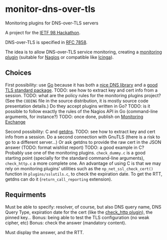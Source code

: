 # monitor-dns-over-tls
Monitoring plugins for DNS-over-TLS servers

A project for the [IETF 98 Hackathon](https://www.ietf.org/hackathon/98-hackathon.html).

DNS-over-TLS is specified in
[RFC 7858](https://www.rfc-editor.org/info/rfc7858).

The idea is to allow DNS-over-TLS service monitoring, creating a
[monitoring plugin](https://www.monitoring-plugins.org/) (suitable for [Nagios](https://www.nagios.org/)
or compatible like [Icinga](https://www.icinga.com/)). 

## Choices

First possibility: use [Go](https://golang.org/) because it has both a
[nice DNS library](https://miek.nl/2014/August/16/go-dns-package/) and
a
[good TLS standard package](https://golang.org/pkg/crypto/tls/). TODO:
see how to extract key and cert info from a session. TODO: what are
the policy rules for the monitoring plugins project? (See the `CODING`
file in the source distribution, it is mostly source code presentation
details.) Do they accept
plugins written in Go? TODO: is it possible to follow exactly the
rules of the Nagios API in Go (command-line arguments, for instance?)
TODO: once done, publish on [Monitoring Exchange](http://monitoringexchange.org)

Second possibility: C and [getdns](https://getdnsapi.net/). TODO:
see how to extract key and cert info from a session. Do a second
connection with GnuTLS (there is a risk to go to a different server…)
Or ask getdns to provide the raw cert in the JSON answer (TODO: format
wishlist report) TODO: a good
example in C? Probably use one of the monitoring
plugins. `check_dummy.c` is a good starting point (specially for the
standard command-line arguments), `check_http.c` a more complete
one. An advantage of using C is that we may rely on monitoring
plugins' utilities such as the `np_net_ssl_check_cert()` function in
`plugins/sslutils.c`, to check the expiration date. To get the RTT,
getdns can do it (`return_call_reporting` extension).


## Requirments

Must be able to specify: resolver, of course, but also DNS query name,
DNS Query Type, expiration date for the cert (like the
[check_http plugin](https://www.monitoring-plugins.org/doc/man/check_http.html)),
the pinned key… Bonus: being able to test the TLS configuration (no
weak cipher, etc) Bonus: check the answer (mandatory content).

Must display the answer, and the RTT. 
